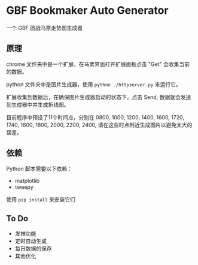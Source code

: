 # GBF Bookmaker Auto Generator

一个 GBF 团战马票走势图生成器

## 原理

chrome 文件夹中是一个扩展，在马票界面打开扩展面板点击 "Get" 会收集当前的数据。

python 文件夹中是图片生成器，使用 `python ./httpserver.py` 来运行它。

扩展收集到数据后，在确保图片生成器启动的状态下，点击 Send, 数据就会发送到生成器中并生成折线图。

目前程序中预设了11个时间点，分别在 0800, 1000, 1200, 1400, 1600, 1720, 1740, 1600, 1800, 2000, 2200, 2400, 请在这些时点附近生成图片以避免太大的误差。

## 依赖

Python 脚本需要以下依赖：

- matplotlib
- tweepy

使用 `pip install` 来安装它们

## To Do

- 发推功能
- 定时自动生成
- 每日数据的保存
- 其他优化